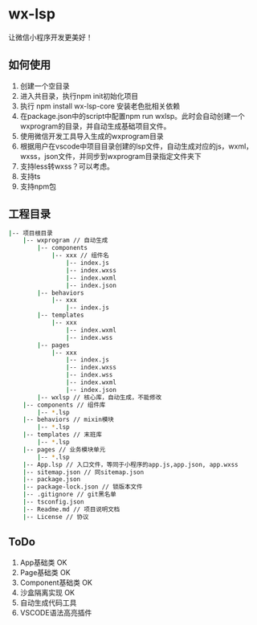 # wx-lsp
让微信小程序开发更美好！

## 如何使用

1. 创建一个空目录
2. 进入共目录，执行npm init初始化项目
3. 执行 npm install wx-lsp-core 安装老色批相关依赖
4. 在package.json中的script中配置npm run wxlsp。此时会自动创建一个wxprogram的目录，并自动生成基础项目文件。
5. 使用微信开发工具导入生成的wxprogram目录
6. 根据用户在vscode中项目目录创建的lsp文件，自动生成对应的js，wxml，wxss，json文件，并同步到wxprogram目录指定文件夹下
7. 支持less转wxss？可以考虑。
8. 支持ts
9. 支持npm包

## 工程目录

```sh
|-- 项目根目录
    |-- wxprogram // 自动生成
        |-- components 
            |-- xxx // 组件名
                |-- index.js
                |-- index.wxss
                |-- index.wxml
                |-- index.json
        |-- behaviors
            |-- xxx
                |-- index.js
        |-- templates
            |-- xxx
                |-- index.wxml
                |-- index.wss
        |-- pages
            |-- xxx
                |-- index.js
                |-- index.wxss
                |-- index.wss
                |-- index.wxml
                |-- index.json
        |-- wxlsp // 核心库，自动生成，不能修改
    |-- components // 组件库
        |-- *.lsp
    |-- behaviors // mixin模块
        |-- *.lsp
    |-- templates // 末班库
        |-- *.lsp
    |-- pages // 业务模块单元
        |-- *.lsp
    |-- App.lsp // 入口文件，等同于小程序的app.js,app.json, app.wxss
    |-- sitemap.json // 同sitemap.json
    |-- package.json
    |-- package-lock.json // 锁版本文件
    |-- .gitignore // git黑名单
    |-- tsconfig.json
    |-- Readme.md // 项目说明文档
    |-- License // 协议
```

## ToDo

1. App基础类 OK
2. Page基础类 OK
3. Component基础类 OK
4. 沙盒隔离实现 OK
5. 自动生成代码工具
6. VSCODE语法高亮插件